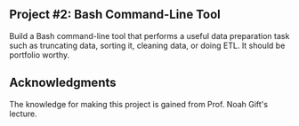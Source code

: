 
## Project #2: Bash Command-Line Tool
Build a Bash command-line tool that performs a useful data preparation task such as truncating data, sorting it, cleaning data, or doing ETL. It should be portfolio worthy.

## Acknowledgments
The knowledge for making this project is gained from Prof. Noah Gift's lecture.
